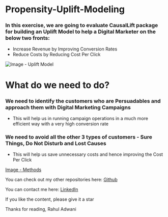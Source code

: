 # Propensity-Uplift-Modeling

### In this exercise, we are going to evaluate CausalLift package for building an Uplift Model to help a Digital Marketer on the below two fronts:
- Increase Revenue by Improving Conversion Rates
- Reduce Costs by Reducing Cost Per Click

![Image - Uplift Model](https://raw.github.com/rahul-adwani/Propensity-Uplift-Modeling/main/images/uplift.jpg)

# What do we need to do?

### We need to identify the customers who are Persuadables and approach them with Digital Marketing Campaigns
- This will help us in running campaign operations in a much more efficient way with a very high conversion rate
### We need to avoid all the other 3 types of customers - Sure Things, Do Not Disturb and Lost Causes
- This will help us save unnecessary costs and hence improving the Cost Per Click

[Image - Methods](https://raw.github.com/rahul-adwani/Propensity-Uplift-Modeling/main/images/methods.JPG)

You can check out my other repositories here: [Github](https://github.com/rahul-adwani?tab=repositories)

You can contact me here: [LinkedIn](https://www.linkedin.com/in/rahuladwani/)

If you like the content, please give it a star


Thanks for reading,
Rahul Adwani
